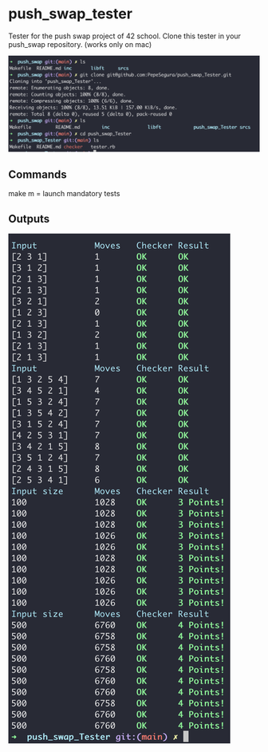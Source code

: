 # push_swap_tester
Tester for the push swap project of 42 school.
Clone this tester in your push_swap repository. (works only on mac)

![How to clone](https://github.com/PepeSegura/push_swap_Tester/blob/1e161c5460a3e64ab4f6b30d5cc29fd3425125f6/imgs/git_clone.png)

## Commands

make m = launch mandatory tests

## Outputs
![Outputs](https://github.com/PepeSegura/push_swap_Tester/blob/1e161c5460a3e64ab4f6b30d5cc29fd3425125f6/imgs/make_m.png)
